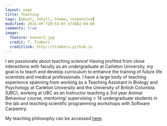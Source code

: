 ```yaml
---
layout: page
title: Teaching
tags: [about, Jekyll, theme, responsive]
modified: 2015-09-T20:53:07.573882-04:00
comments: true
image:
  feature: banner2.jpg
  credit: T. Timbers
  creditlink: http://ttimbers.github.io
---
```

I am passionate about teaching science! Having profited from close interactions with faculty as an undergraduate at Carleton University, my goal is to teach and develop curriculum to enhance the training of future life scientists and medical professionals.
I have a large body of teaching experience spanning from working as a Teaching Assistant in Biology and Psychology at Carleton University and the University of British Columbia (UBC), working at UBC as an Instructor teaching a 3rd year Animal Behaviour course, mentoring/ supervising > 14 undergraduate students in the lab and teaching scientific programming workshops with Software Carpentry.

My teaching philosophy can be accessed [here](Timbers_teaching_philosophy.pdf).
